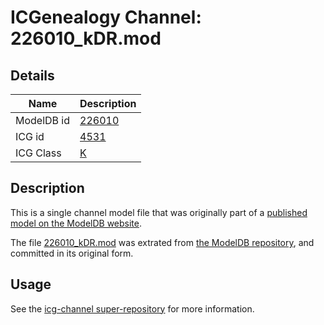 # ICGenealogy Channel: 226010\_kDR.mod

## Details

Name | Description
---- | -----------
ModelDB id | [226010](http://senselab.med.yale.edu/ModelDB/ShowModel.cshtml?model=226010)
ICG id | [4531](http://icg.neurotheory.ox.ac.uk/channels/1/4531)
ICG Class | [K](http://icg.neurotheory.ox.ac.uk/channels/1)

## Description

This is a single channel model file that was originally part of a [published model on the ModelDB website](http://senselab.med.yale.edu/mModelDB/ShowModel.cshtml?model=226010).

The file [226010\_kDR.mod](226010_kDR.mod) was extrated from [the ModelDB repository](http://senselab.med.yale.edu/ModelDB/ShowModel.cshtml?model=226010), and committed in its original form.

## Usage

See the [icg-channel super-repository](https://github.com/icgenealogy/icg-channels) for more information.